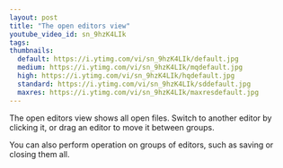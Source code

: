 ```yaml
---
layout: post
title: "The open editors view"
youtube_video_id: sn_9hzK4LIk
tags:
thumbnails:
  default: https://i.ytimg.com/vi/sn_9hzK4LIk/default.jpg
  medium: https://i.ytimg.com/vi/sn_9hzK4LIk/mqdefault.jpg
  high: https://i.ytimg.com/vi/sn_9hzK4LIk/hqdefault.jpg
  standard: https://i.ytimg.com/vi/sn_9hzK4LIk/sddefault.jpg
  maxres: https://i.ytimg.com/vi/sn_9hzK4LIk/maxresdefault.jpg
---
```


The open editors view shows all open files. Switch to another editor by clicking it, or drag an editor to move it between groups.

You can also perform operation on groups of editors, such as saving or closing them all.
